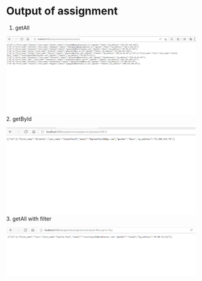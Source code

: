 
# Output of assignment

1. getAll

![image info](./1.png)
2. getById

![image info](./2.png)
3. getAll with filter

![image info](./3.png)